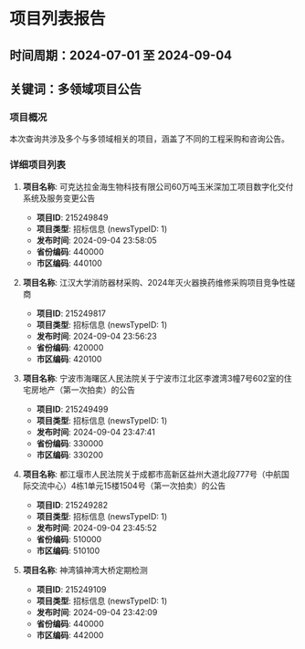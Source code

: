 # 项目列表报告

## 时间周期：2024-07-01 至 2024-09-04
## 关键词：多领域项目公告

### 项目概况
本次查询共涉及多个与多领域相关的项目，涵盖了不同的工程采购和咨询公告。

### 详细项目列表

1. **项目名称**: 可克达拉金海生物科技有限公司60万吨玉米深加工项目数字化交付系统及服务变更公告
   - **项目ID**: 215249849
   - **项目类型**: 招标信息 (newsTypeID: 1)
   - **发布时间**: 2024-09-04 23:58:05
   - **省份编码**: 440000
   - **市区编码**: 440100

2. **项目名称**: 江汉大学消防器材采购、2024年灭火器换药维修采购项目竞争性磋商
   - **项目ID**: 215249817
   - **项目类型**: 招标信息 (newsTypeID: 1)
   - **发布时间**: 2024-09-04 23:56:23
   - **省份编码**: 420000
   - **市区编码**: 420100

3. **项目名称**: 宁波市海曙区人民法院关于宁波市江北区李渡湾3幢7号602室的住宅房地产（第一次拍卖）的公告
   - **项目ID**: 215249499
   - **项目类型**: 招标信息 (newsTypeID: 1)
   - **发布时间**: 2024-09-04 23:47:41
   - **省份编码**: 330000
   - **市区编码**: 330200

4. **项目名称**: 都江堰市人民法院关于成都市高新区益州大道北段777号（中航国际交流中心）4栋1单元15楼1504号（第一次拍卖）的公告
   - **项目ID**: 215249282
   - **项目类型**: 招标信息 (newsTypeID: 1)
   - **发布时间**: 2024-09-04 23:45:52
   - **省份编码**: 510000
   - **市区编码**: 510100

5. **项目名称**: 神湾镇神湾大桥定期检测
   - **项目ID**: 215249109
   - **项目类型**: 招标信息 (newsTypeID: 1)
   - **发布时间**: 2024-09-04 23:42:09
   - **省份编码**: 440000
   - **市区编码**: 442000